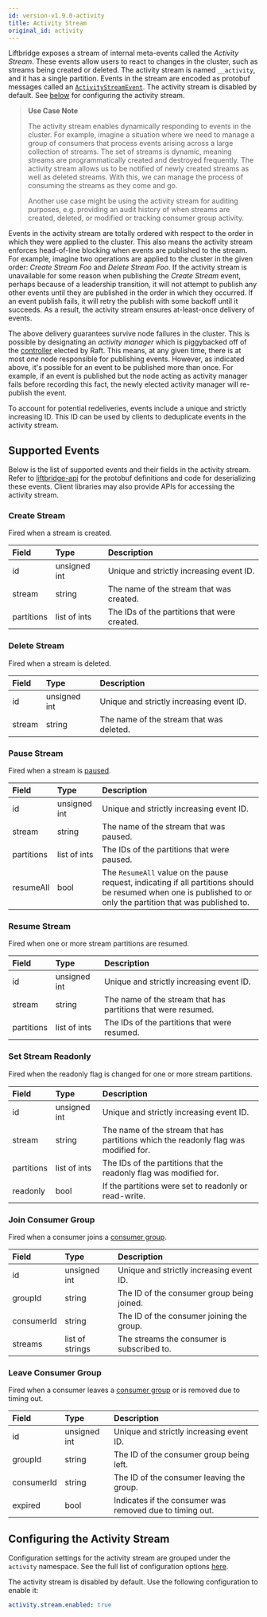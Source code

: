 ```yaml
---
id: version-v1.9.0-activity
title: Activity Stream
original_id: activity
---
```


Liftbridge exposes a stream of internal meta-events called the _Activity
Stream_. These events allow users to react to changes in the cluster, such as
streams being created or deleted. The activity stream is named `__activity`,
and it has a single partition. Events in the stream are encoded as protobuf
messages called an [`ActivityStreamEvent`](https://github.com/liftbridge-io/liftbridge-api/blob/master/api.proto).
The activity stream is disabled by default. See
[below](#configuring-the-activity-stream) for configuring the activity stream.

> **Use Case Note**
>
> The activity stream enables dynamically responding to events in the cluster.
> For example, imagine a situation where we need to manage a group of consumers
> that process events arising across a large collection of streams. The set of
> streams is dynamic, meaning streams are programmatically created and
> destroyed frequently. The activity stream allows us to be notified of newly
> created streams as well as deleted streams. With this, we can manage the
> process of consuming the streams as they come and go.
>
> Another use case might be using the activity stream for auditing purposes,
> e.g. providing an audit history of when streams are created, deleted, or
> modified or tracking consumer group activity.

Events in the activity stream are totally ordered with respect to the order in
which they were applied to the cluster. This also means the activity stream
enforces head-of-line blocking when events are published to the stream. For
example, imagine two operations are applied to the cluster in the given order:
_Create Stream Foo_ and _Delete Stream Foo_. If the activity stream is
unavailable for some reason when publishing the _Create Stream_ event, perhaps
because of a leadership transition, it will not attempt to publish any other
events until they are published in the order in which they occurred. If an
event publish fails, it will retry the publish with some backoff until it
succeeds. As a result, the activity stream ensures at-least-once delivery of
events.

The above delivery guarantees survive node failures in the cluster. This is
possible by designating an _activity manager_ which is piggybacked off of the
[controller](./concepts.md#controller) elected by Raft. This means, at any
given time, there is at most _one_ node responsible for publishing events.
However, as indicated above, it's possible for an event to be published more
than once. For example, if an event is published but the node acting as
activity manager fails before recording this fact, the newly elected activity
manager will re-publish the event.

To account for potential redeliveries, events include a unique and strictly
increasing ID. This ID can be used by clients to deduplicate events in the
activity stream.

## Supported Events

Below is the list of supported events and their fields in the activity stream.
Refer to [liftbridge-api](https://github.com/liftbridge-io/liftbridge-api) for
the protobuf definitions and code for deserializing these events. Client
libraries may also provide APIs for accessing the activity stream.

### Create Stream

Fired when a stream is created.

| Field | Type | Description |
|:----|:----|:----|
| id | unsigned int | Unique and strictly increasing event ID. |
| stream | string | The name of the stream that was created. |
| partitions | list of ints | The IDs of the partitions that were created. |

### Delete Stream

Fired when a stream is deleted.

| Field | Type | Description |
|:----|:----|:----|
| id | unsigned int | Unique and strictly increasing event ID. |
| stream | string | The name of the stream that was deleted. |

### Pause Stream

Fired when a stream is [paused](./pausing_streams.md).

| Field | Type | Description |
|:----|:----|:----|
| id | unsigned int | Unique and strictly increasing event ID. |
| stream | string | The name of the stream that was paused. |
| partitions | list of ints | The IDs of the partitions that were paused. |
| resumeAll | bool | The `ResumeAll` value on the pause request, indicating if all partitions should be resumed when one is published to or only the partition that was published to. |

### Resume Stream

Fired when one or more stream partitions are resumed.

| Field | Type | Description |
|:----|:----|:----|
| id | unsigned int | Unique and strictly increasing event ID. |
| stream | string | The name of the stream that has partitions that were resumed. |
| partitions | list of ints | The IDs of the partitions that were resumed. |

### Set Stream Readonly

Fired when the readonly flag is changed for one or more stream partitions.

| Field | Type | Description |
|:----|:----|:----|
| id | unsigned int | Unique and strictly increasing event ID. |
| stream | string | The name of the stream that has partitions which the readonly flag was modified for. |
| partitions | list of ints | The IDs of the partitions that the readonly flag was modified for. |
| readonly | bool | If the partitions were set to readonly or read-write. |

### Join Consumer Group

Fired when a consumer joins a [consumer group](./consumer_groups.md).

| Field | Type | Description |
|:----|:----|:----|
| id | unsigned int | Unique and strictly increasing event ID. |
| groupId | string | The ID of the consumer group being joined. |
| consumerId | string | The ID of the consumer joining the group. |
| streams | list of strings | The streams the consumer is subscribed to. |

### Leave Consumer Group

Fired when a consumer leaves a [consumer group](./consumer_groups.md) or is
removed due to timing out.

| Field | Type | Description |
|:----|:----|:----|
| id | unsigned int | Unique and strictly increasing event ID. |
| groupId | string | The ID of the consumer group being left. |
| consumerId | string | The ID of the consumer leaving the group. |
| expired | bool | Indicates if the consumer was removed due to timing out. |

## Configuring the Activity Stream

Configuration settings for the activity stream are grouped under the `activity`
namespace. See the full list of configuration options
[here](./configuration.md#activity-configuration-settings).

The activity stream is disabled by default. Use the following configuration to
enable it:

```yaml
activity.stream.enabled: true
```
